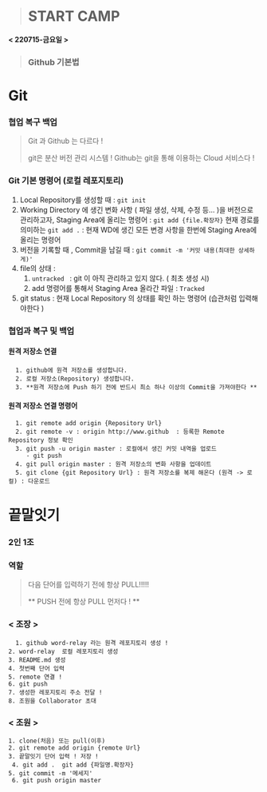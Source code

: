 > # START CAMP 



**< 220715-금요일 >**
> ### Github 기본법
#  Git 

### 협업 복구 백업

> Git 과 Github 는 다르다 ! 
>
> git은 분산 버전 관리 시스템 ! Github는 git을 통해 이용하는 Cloud 서비스다 ! 


### Git 기본 명령어 (로컬 레포지토리)

1. Local Repository를 생성할 때 : `git init`
2. Working Directory 에 생긴 변화 사항 ( 파일 생성, 삭제, 수정 등... )을 버전으로 관리하고자, Staging Area에 올리는 명령어 : `git add {file.확장자}` 
   현재 경로를 의미하는 `git add .` : 현재 WD에 생긴 모든 변경 사항을 한번에 Staging Area에 올리는 명령어 
3. 버전을 기록할 때 , Commit을 남길 때 : `git commit -m '커밋 내용(최대한 상세하게)'`
4. file의 상태 : 
   1.  `untracked ` : git 이 아직 관리하고 있지 않다. ( 최초 생성 시)
   2.  add 명령어를 통해서 Staging Area 올라간 파일 : `Tracked` 
5. git status : 현재 Local Repository 의 상태를 확인 하는 명령어 (습관처럼 입력해야한다 )



### 협업과 복구 및 백업 

   #### 원격 저장소 연결 

      1. github에 원격 저장소를 생성합니다. 
      2. 로컬 저장소(Repository) 생성합니다. 
      3. **원격 저장소에 Push 하기 전에 반드시 최소 하나 이상의 Commit을 가져야한다 **

#### 원격 저장소 연결 명령어 

      1. git remote add origin {Repository Url}
      2. git remote -v : origin http://www.github  : 등록한 Remote Repository 정보 확인
      3. git push -u origin master : 로컬에서 생긴 커밋 내역을 업로드 
         - git push
      4. git pull origin master : 원격 저장소의 변화 사항을 업데이트
      5. git clone {git Repository Url} : 원격 저장소를 복제 해온다 (원격 -> 로컬) : 다운로드

# 끝말잇기 

### 2인 1조 

### 역할

> 다음 단어를 입력하기 전에 항상 PULL!!!!!
>
> ** PUSH 전에 항상 PULL 먼저다 ! **

 ### < 조장 >
```  1. github word-relay 라는 원격 레포지토리 생성 !```\
 ``` 2. word-relay  로컬 레포지토리 생성 ```\
 ``` 3. README.md 생성 ```\
 ``` 4. 첫번째 단어 입력 ```\
  ```5. remote 연결 ! ```\
  ```6. git push```\
  ```7. 생성한 레포지토리 주소 전달 !```\
  ```8. 조원을 Collaborator 초대  ```


 ### < 조원 >
 ```1. clone(처음) 또는 pull(이후)```\
 ```2. git remote add origin {remote Url}```\
``` 3. 끝말잇기 단어 입력 ! 저장 ! ```\
``` 4. git add .  git add {파일명.확장자}```\
 ```5. git commit -m '메세지'```\
``` 6. git push origin master```